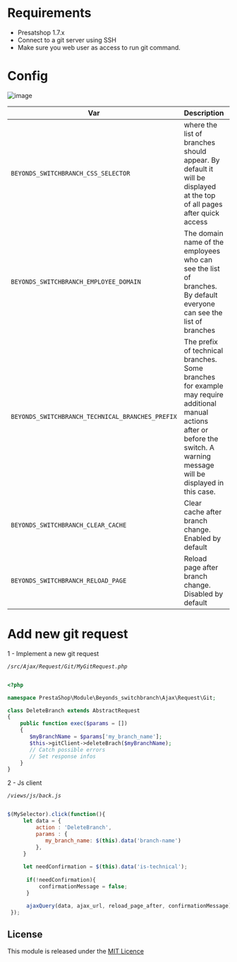 # Requirements

- Presatshop 1.7.x
- Connect to a git server using SSH
- Make sure you web user as access to run git command.

# Config

![image](https://user-images.githubusercontent.com/16455155/151838754-ceb23af0-6c26-4b75-a0f8-35434caee477.png)

| Var                                             | Description                                       | Default
| ------------------------------------------------| --------------------------------------------------|------------------------
| `BEYONDS_SWITCHBRANCH_CSS_SELECTOR`               | where the list of branches should appear. By default it will be displayed at the top of all pages after quick access | `#header_quick`
| `BEYONDS_SWITCHBRANCH_EMPLOYEE_DOMAIN`            | The domain name of the employees who can see the list of branches. By default everyone can see the list of branches                                                  |    `null`
| `BEYONDS_SWITCHBRANCH_TECHNICAL_BRANCHES_PREFIX`  | The prefix of technical branches. Some branches for example may require additional manual actions after or before the switch. A warning message will be displayed in this case.                                           |   `dev/`,`tech/`    
| `BEYONDS_SWITCHBRANCH_CLEAR_CACHE`                | Clear cache after branch change. Enabled by default                                           | `true`
| `BEYONDS_SWITCHBRANCH_RELOAD_PAGE`                | Reload page after branch change. Disabled by default                                           | `false`



# Add new git request

1 - Implement a new git request 

*`/src/Ajax/Request/Git/MyGitRequest.php`*

```php

<?php

namespace PrestaShop\Module\Beyonds_switchbranch\Ajax\Request\Git;

class DeleteBranch extends AbstractRequest
{
    public function exec($params = [])
    {
       $myBranchName = $params['my_branch_name'];
       $this->gitClient->deleteBrach($myBranchName);
       // Catch possible errors
       // Set response infos 
    }
}

```

2 - Js client

*`/views/js/back.js`*

```js

$(MySelector).click(function(){
     let data = {
         action : 'DeleteBranch',
         params : {
            my_branch_name: $(this).data('branch-name')
         },
     }
     
     let needConfirmation = $(this).data('is-technical');
     
      if(!needConfirmation){
          confirmationMessage = false;
      }

      ajaxQuery(data, ajax_url, reload_page_after, confirmationMessage);
 });

```

## License

This module is released under the [MIT Licence](https://opensource.org/licenses/MIT)
